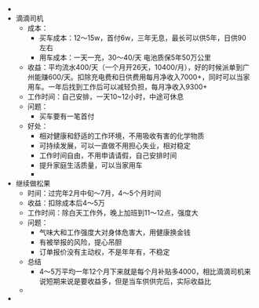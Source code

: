 -
- 滴滴司机
	- 成本：
		- 买车成本：12～15w，首付6w，三年无息，最长可以供5年，日供90左右
		- 用车成本：一天一充，30～40/天 电池质保5年50万公里
	- 收益：平均流水400/天（一个月开26天，10400/月），好的时候派单到广州能赚600/天。扣除充电费和日供费用每月净收入7000+，同时可以当家用车。一年后找到工作后可以减轻负担，每月净收入9300+
	- 工作时间：自己安排，一天10~12小时，中途可休息
	- 问题：
		- 买车要有一笔首付
	- 好处：
		- 相对健康和舒适的工作环境，不用吸收有害的化学物质
		- 可持续发展，可以一直做不用担心失业，相对稳定
		- 工作时间自由，不用申请请假，自己安排时间
		- 提升家庭生活质量，可以当家用车
		-
- 继续做松果
	- 时间：过完年2月中旬～7月，4～5个月时间
	- 收益：扣除成本后4～5万
	- 工作时间：除白天工作外，晚上加班到11～12点，强度大
	- 问题：
		- 气味大和工作强度大对身体危害大，用健康换金钱
		- 有被举报的风险，提心吊胆
		- 订单报价没有主动权，不是年年有，不稳定
	- 总结
		- 4～5万平均一年12个月下来就是每个月补贴多4000，相比滴滴司机来说短期来说是要收益多，但是当车供供完后，实际收益比
	-
-